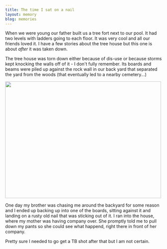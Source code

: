 ```yaml
---
title: The time I sat on a nail
layout: memory
blog: memories
---
```

<p>When we were young our father built us a tree fort next to our pool. It had two levels with ladders going to each floor. It was very cool and all our friends loved it. I have a few stories about the tree house but this one is about <em>after</em> it was taken down.</p>
<p>The tree house was torn down either because of dis-use or because storms kept knocking the walls off of it - I don't fully remember. Its boards and beams were piled up against the rock wall in our back yard that separated the yard from the woods (that eventually led to a nearby&nbsp;cemetery...)</p>
<p><img height="375" src="http://www.mumpreneursonline.com/wp-content/uploads/2012/04/rusty_nail.jpg" width="500" /></p>
<p>One day my brother was chasing me around the backyard for some reason and I ended up backing up into one of the boards, sitting against it and landing on a rusty old nail that was sticking out of it. I ran into the house, where my mother was having company over. She promptly told me to pull down my pants so she could see what happend, right there in front of her company.</p>
<p>Pretty sure I needed to go get a TB shot after that but I am not certain.</p>

